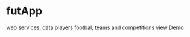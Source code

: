 # futApp
web services, data players footbal, teams and competitions
[view Demo](http://on-web.es "Demo")
